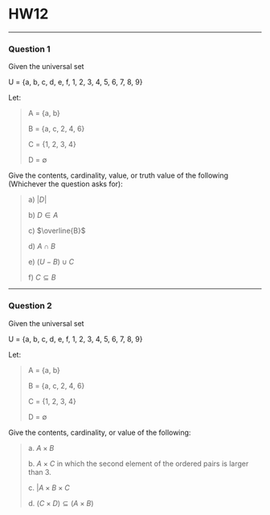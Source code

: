 # HW12
---
### Question 1

Given the universal set

U = {a, b, c, d, e, f, 1, 2, 3, 4, 5, 6, 7, 8, 9}

Let:

> A = {a, b}
> 
> B = {a, c, 2, 4, 6}
> 
> C = {1, 2, 3, 4}
> 
> D = $\emptyset$

Give the contents, cardinality, value, or truth value of the following (Whichever the question asks for):

> a) $|D|$
> 
> b) $D \in A$
> 
> c)  $\overline{B}$
> 
> d) $A \cap B$
> 
> e) $(U - B) \cup C$
> 
> f) $C \subseteq B$

---
### Question 2

Given the universal set

U = {a, b, c, d, e, f, 1, 2, 3, 4, 5, 6, 7, 8, 9}

Let:

> A = {a, b}
> 
> B = {a, c, 2, 4, 6}
> 
> C = {1, 2, 3, 4}
> 
> D = $\emptyset$

Give the contents, cardinality, or value of the following:

>a. $A \times B$
>
>b. $A \times C$ in which the second element of the ordered pairs is larger than 3.
>
>c. $|A \times B \times C$
>
>d. $(C \times D) \subseteq (A \times B)$

